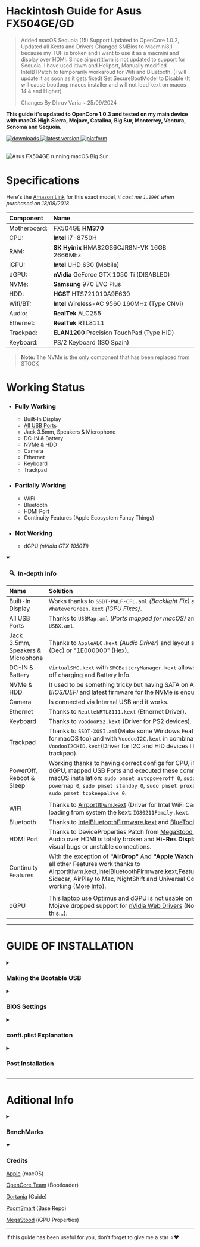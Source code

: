 # Hackintosh Guide for **Asus FX504GE/GD**
> Added macOS Sequoia (15) Support
> Updated to OpenCore 1.0.2, Updated all Kexts and Drivers
> Changed SMBios to Macmini8,1 because my TUF is broken and i want to use it as a macmini and display over HDMI.
> Since airportitlwm is not updated to support for Sequoia. I have used Itlwm and Heliport, Manually modified IntelBTPatch to temporarily workaroud for Wifi and Bluetooth. (I will update it as soon as it gets fixed)
> Set SecureBootModel to Disable (It will cause bootloop macos installer and will not load kext on macos 14.4 and Higher)
>
> Changes By Dhruv Varia ~ 25/09/2024

**This guide it's updated to OpenCore 1.0.3 and tested on my main device with macOS High Sierra, Mojave, Catalina, Big Sur, Monterrey, Ventura, Sonoma and Sequoia.**

<!-- START shields -->
<div>
    <!-- downloads --><a href="https://github.com/RobyRew/ASUS-FX504GE-Hackintosh_OpenCore/releases">
        <img src="https://img.shields.io/github/downloads/RobyRew/ASUS-FX504GE-Hackintosh_OpenCore/total" alt="downloads"/>
    </a>
    <!-- version --><a href="https://github.com/RobyRew/ASUS-FX504GE-Hackintosh_OpenCore/releases/latest">
        <img src="https://img.shields.io/github/release/RobyRew/ASUS-FX504GE-Hackintosh_OpenCore.svg" alt="latest version"/>
    </a>
     <!-- platform --><a href="https://github.com/RobyRew/ASUS-FX504GE-Hackintosh_OpenCore">
        <img src="https://img.shields.io/badge/platform-macOS-lightgrey.svg" alt="platform"/>
    </a>
</div>
</br>
<!-- END shields -->

![Asus FX504GE running macOS Big Sur](/Docs/Images/Asus-FX504-macOS.png)

# Specifications
Here's the [Amazon Link](https://www.amazon.es/dp/B07D4W2CY6/ref=cm_sw_em_r_mt_dp_gUF8FbYQW48NV) for this exact model, *it cost me `1.199€` when purchased on 18/09/2018*

| Component | Name |
|:--- |:---|
| Motherboard:  | FX504GE **HM370** |
| CPU: | **Intel** i7-8750H |
| RAM: | **SK Hyinix** HMA82GS6CJR8N-VK 16GB 2666Mhz |
| iGPU: | **Intel** UHD 630 (Mobile) |
| dGPU: | **nVidia** GeForce GTX 1050 Ti (DISABLED) |
| NVMe: | **Samsung** 970 EVO Plus |
| HDD: | **HGST** HTS721010A9E630 |
| Wifi/BT: | **Intel** Wireless-AC 9560 160MHz (Type CNVi) |
| Audio: | **RealTek** ALC255 |
| Ethernet: | **RealTek** RTL8111 |
| Trackpad: | **ELAN1200** Precision TouchPad (Type HID) |
| Keyboard: | PS/2 Keyboard (ISO Spain)|
><strong>Note:</strong> The NVMe is the only component that has been replaced from STOCK

# Working Status
 - ### **Fully Working**
    - Built-In Display
    - [All USB Ports](/Docs/Images/Guide/Asus-FX504GE-layout.png)
    - Jack 3.5mm, Speakers & Microphone
    - DC-IN & Battery
    - NVMe & HDD
    - Camera
    - Ethernet
    - Keyboard
    - Trackpad

 - ### **Partially Working**
    - WiFi
    - Bluetooth
    - HDMI Port
    - Continuity Features (Apple Ecosystem Fancy Things)

- ### **Not Working**
    - dGPU *(nVidia GTX 1050Ti)*

<details open>
    <summary><h3>&nbsp;&nbsp;🔍&nbsp;&nbsp;In-depth Info</h3></summary>

| Name | Solution |
|:--- |:--- |
| Built-In Display  | Works thanks to `SSDT-PNLF-CFL.aml` *(Backlight Fix)* and `WhateverGreen.kext` *(iGPU Fixes)*. |
| All USB Ports | Thanks to `USBMap.aml` *(Ports mapped for macOS)* and `SSDT-EC-USBX.aml`. |
| Jack 3.5mm, Speakers & Microphone | Thanks to `AppleALC.kext` *(Audio Driver)* and layout setted to "30" (Dec) or "1E000000" (Hex). |
| DC-IN & Battery| `VirtualSMC.kext` with `SMCBatteryManager.kext` allows management off charging and Battery Info. |
| NVMe & HDD | It used to be something tricky but having SATA on AHCI Mode on *BIOS/UEFI* and latest firmware for the NVMe is enough. |
| Camera | Is connected via Internal USB and it works. |
| Ethernet | Thanks to `RealtekRTL8111.kext` (Ethernet Driver). |
| Keyboard | Thanks to `VoodooPS2.kext` (Driver for PS2 devices). |
| Trackpad | Thanks to `SSDT-XOSI.aml`(Make some Windows Features Avaible for macOS too) and with `VoodooI2C.kext` in combination with `VoodooI2CHID.kext`(Driver for I2C and HID devices like my trackpad). |
| PowerOff, Reboot & Sleep | Working thanks to having correct configs for CPU, iGPU, disabled dGPU, mapped USB Ports and executed these commands after macOS installation: `sudo pmset autopoweroff 0`, `sudo pmset powernap 0`, `sudo pmset standby 0`, `sudo pmset proximitywake 0`, `sudo pmset tcpkeepalive 0`.|
| | |
| WiFi | Thanks to [AirportItlwm.kext](https://github.com/OpenIntelWireless/itlwm/releases) (Driver for Intel WiFi Card) and loading from system the kext: `IO80211Family.kext`. |
| Bluetooth | Thanks to [IntelBluetoothFirmware.kext](https://github.com/OpenIntelWireless/IntelBluetoothFirmware/releases) and [BlueToolFixup.kext](https://github.com/acidanthera/BrcmPatchRAM/releases). |
| HDMI Port | Thanks to DeviceProperties Patch from [MegaStood Guide](https://github.com/MegaStood/Hackintosh-FX504GE-ES72#hdmi). But Audio over HDMI is totally broken and **Hi-Res Displays** can cause visual bugs or unstable connections. |
| Continuity Features | With the exception of **"AirDrop"** And **"Apple Watch AutoLogin"** all other Features work thanks to [AirportItlwm.kext](https://github.com/OpenIntelWireless/itlwm/releases),[IntelBluetoothFirmware.kext](https://github.com/OpenIntelWireless/IntelBluetoothFirmware/releases),[FeatureUnlock.kext](https://github.com/acidanthera/FeatureUnlock/releases); Sidecar, AirPlay to Mac, NightShift and Universal Control are working [(More Info)](https://github.com/acidanthera/FeatureUnlock#featureunlock). |
| | |
| dGPU | This laptop use Optimus and dGPU is not usable on macOS and Mojave dropped support for [nVidia Web Drivers](https://www.insanelymac.com/forum/topic/324195-nvidia-web-driver-updates-for-macos-high-sierra-update-nov-13-2020/) (Not even try this...). |
</details>

---

# GUIDE OF INSTALLATION
<!-- BOOTABLE START -->
<details>
<summary><h3>Making the Bootable USB</h3></summary>
    <h3>From macOS:</h3>
<p><a href="https://support.apple.com/en-us/HT201372"</a>Link to Apple's Guide</p>

**Download installers:** [Ventura](https://apps.apple.com/us/app/macos-ventura/id1638787999) - [Monterrey](https://apps.apple.com/es/app/macos-monterey/id1576738294) - [Big Sur](https://itunes.apple.com/us/app/macos-big-sur/id1526878132) - [Catalina](https://itunes.apple.com/us/app/macos-catalina/id1466841314) - [Mojave](https://itunes.apple.com/us/app/macos-mojave/id1398502828) - [High Sierra](https://itunes.apple.com/us/app/macos-high-sierra/id1246284741)

[(Alternative Download (Mr. Machintosh Post))](https://mrmacintosh.com/how-to-download-macos-catalina-mojave-or-high-sierra-full-installers/)

1. Connect a >=16 GB pendrive.
2. Open *Disk Utility* and Erase the USB with the name: *MyVolume*.
3. Open *Terminal* and use the proper commands for your macOS installer:
- Ventura: `sudo /Applications/Install\ macOS\ Ventura.app/Contents/Resources/createinstallmedia --volume /Volumes/MyVolume`
- Monterrey: `sudo /Applications/Install\ macOS\ Monterey.app/Contents/Resources/createinstallmedia --volume /Volumes/MyVolume`
- Big Sur: `sudo /Applications/Install\ macOS\ Big\ Sur.app/Contents/Resources/createinstallmedia --volume /Volumes/MyVolume`
- Catalina: `sudo /Applications/Install\ macOS\ Catalina.app/Contents/Resources/createinstallmedia --volume /Volumes/MyVolume`
- Mojave: `sudo /Applications/Install\ macOS\ Mojave.app/Contents/Resources/createinstallmedia --volume /Volumes/MyVolume`
- High Sierra: `sudo /Applications/Install\ macOS\ High\ Sierra.app/Contents/Resources/createinstallmedia --volume /Volumes/MyVolume`

![Terminal](/Docs/Images/Guide/BootableUSB.png)

### From Windows:

[**Link to Dortania's Guide**](https://dortania.github.io/OpenCore-Install-Guide/installer-guide/winblows-install.html)

### From Linux:

[**Link to Dortania's Guide**](https://dortania.github.io/OpenCore-Install-Guide/installer-guide/linux-install.html)

 ---
    
</details>
<!-- BOOTABLE END -->
<!-- BIOS START -->
<details>
<summary><h3>BIOS Settings</h3></summary>
 
- Make Sure you have [Latest BIOS v323](https://www.asus.com/supportonly/FX504GE/HelpDesk_BIOS/)
- After Updating the BIOS, stock configuration works, so don't worry about this part.
---
 
</details>
<!-- BIOS END -->

<!-- OpenCore START -->
<details>
<summary><h3>confi.plist Explanation</h3></summary>
  
>Here (Under these Dropdown Menus) are written only **Enabled** Parameters, Leave everything default on a supposedly new `sample.conf`, I have explained what does and why every parameter, I hope you understand something.


<!-- ACPI START -->
<details open>
<summary>ACPI</summary>

>**ACPI** are related mainly to modifying or patching the device firmware (DSDT).

##### Add
1. `SSDT-PLUG.aml` (Allows for native CPU power management)
2. `SSDT-PMC` (Enable Native NVRAM for HM370 MotherBoard)
3. `SSDT-dGPU-Off.aml` (PowerOff GTX 1050Ti)
4. `SSDT-EC-USBX.aml` (Fix the embedded controller and USB power)
5. `SSDT-PNLF-CFL.aml` (Backlight support for Coffee Lake machines)
6. `SSDT-XOSI.aml` (This is for Trackpad ELAN HID)
7. `SSDT-USBMap.aml` (All Ports Mapped Correctly)

##### Patch
1. `Rename _OSI to XOSI` (Important for trackpad (Without this patch trackpad is not gonna work))
 
| 0 | Dictionary | 12 key/value pairs |
|:--- |:---:|:--- |
| Comment  | String | Change _OSI to XOSI |
| Find | Data | 5F4F5349 |
| Replace | Data | 584F5349 |

##### Quirks
**Enabled:**
1. `ResetLogoStatus` (Recomended for correctly displaying Apple logo  on Boot)

</details>
<!-- ACPI END -->
<!-- Booter START -->
<details>
<summary>Booter</summary>
  
>**Booter** related when booting.
 
##### Quirks
**Enabled:**
1. `AvoidRuntimeDefrag` (Fixes for common NVRAM properties)
2. `EnableSafeModeSlide` (Needed for something called KASLR)
3. `ProvideCustomSlide` (Needed for something called KASLR)
4. `RebuildAppleMemoryMap` (Makes the current Memory Map compatible to Apple's Expected one)
5. `SetupVirtualMap` (Fix for virtual memory accessing)
6. `SyncRuntimePermissions` (Fix for permission memory over OpenRuntime) 

</details>
<!-- Booter END -->
<!-- DeviceProperties START -->
<details>
<summary>DeviceProperties</summary>
  
>**DeviceProperties** is related to explaining to the SO the devices you have and info you want to "fake" to them.

##### Add
Audio Card Properties:
| PciRoot(0x0)/Pci(0x1F,0x3) | Dictionary | Keys / Values | Info about |
|:--- |:---:|:---:|:--- |
| AAPL,slot-name | String | Internal@0,31,3 | Indicates Virtual Slot for Audio Card |
| device-id | Data | 70A10000 | Giving it a Unique ID |
| device_type | String | Audio device | Just to know what it is |
| hda-gfx | String | onboard-1 | Indicates board that is located (1) |
| layout-id | DATA | 1E000000 | Best layout for the best Jack 3.5 and Speakers audio quality |

iGPU (Integrated Graphics Processing Unit) Properties:
| PciRoot(0x0)/Pci(0x2,0x0) | Dictionary | Keys / Values | Info about |
|:--- |:---:|:---:|:--- |
| AAPL,ig-platform-id  | DATA | 00009B3E | Indicates iGPU ID for macOS |
| AAPL,slot-name | String | Internal@0,2,0 | Indicates Virtual Slot for iGPU |
| device-id | DATA | 9B3E0000 | Fake iGPU ID (Just in case / Futureproof) |
| agdpmod | DATA | 01000000 | Disable port checking so HDMI output works |
| disable-external-gpu | DATA | 1000000 | Disables All GPUs Except iGPU |
| enable-backlight-registers-fix | DATA | 1000000 | Fix for Backlight Display |
| framebuffer-patch-enable | DATA | 01000000 | Switch for next patches |
| framebuffer-unifiedmem | DATA | 000080BE | Makes VRAM be 3048 MB instead of the 1500 MB|
| framebuffer-con1-enable | DATA | 01000000 | |
| framebuffer-con1-index | DATA | 01000000 | |
| framebuffer-con1-busid | DATA | 01000000 | |
| framebuffer-con1-pipe | DATA | 12000000 | |
| framebuffer-con1-type | DATA | 00080000 | Indicates that Connector 1 is HDMI |
| framebuffer-con1-flags | DATA | 87010000 | I have no idea |
| enable-lspcon-support | DATA | 01000000 | Switch for Enabling LSPCON Drivers |
| framebuffer-con1-has-lspcon | DATA | 01000000 | Indicate that con1 has LSPCON |
| framebuffer-con1-preferred-lspcon-mode | DATA | 01000000 | Makes LSPCON Default for con1 |
| hda-gfx | String | onboard-1 | Indicates board that is located (1) |
| model | String | Intel UHD 630 | Name Displayed Under  &rarr; About this Mac |

</details>
<!-- DeviceProperties END -->
<!-- Kernel START -->
<details>
<summary>Kernel</summary>

>**Kernel** are things related with kernel an ".kext"(kernel extension).
 
##### Add
**ORDER MATTER!** Think about which kexts should load before which.
1. [Lilu.kext](https://github.com/acidanthera/lilu/releases) (Allows kernel injection and modification )
2. [VirtualSMC.kext](https://github.com/acidanthera/VirtualSMC/releases) (Allows monitoring and controlling of system parameters)
   - SMCProcessor.kext (Allow monitoring and controlling of CPU)
   - SMCSuperIO.kext (Allow monitoring and controlling of IO(fans,WhaterPumps,etc..))
   - SMCBatteryManager.kext (Allow monitoring and in some cases controlling battery)
3. [WhateverGreen.kext](https://github.com/acidanthera/WhateverGreen/releases) (Graphics Driver)
4. [AppleALC.kext](https://github.com/acidanthera/AppleALC/releases) (Audio Driver)
5. [RealtekRTL8111.kext](https://github.com/Mieze/RTL8111_driver_for_OS_X/releases) (RJ45 Driver)
6. [VoodooPS2Controller.kext](https://github.com/acidanthera/VoodooPS2/releases) (PS/2 Driver)
7. [VoodooI2C.kext](https://github.com/VoodooI2C/VoodooI2C/releases) (I2C Devices Driver)
   - VoodooI2CHID.kext (Driver for this specific trackpad)
8. [Airportitlwm.kext](https://github.com/OpenIntelWireless/itlwm/releases) (Intel WiFi Driver)
9. [IntelBluetoothFirmware.kext](https://github.com/OpenIntelWireless/IntelBluetoothFirmware/releases) (Intel Bluetooth Driver)
   - IntelBluetoothInjector.kext (Required Enabled on Big Sur or lower, now just required but Disabled)
10. [BlueToolFixup.kext](https://github.com/acidanthera/BrcmPatchRAM/releases) (Bluetooth Fix for Monterrey)
11. [BrightnessKeys.kext](https://github.com/acidanthera/BrightnessKeys/releases) (Fix some of fn Keys like Brightness or Audio)
12. [FeatureUnlock.kext](https://github.com/acidanthera/FeatureUnlock/releases) (Bring Back Handoff, UniversalControl, and other Apple Fancy Features)

##### Force
We need to force `IO80211Family.kext` from `System/Library/Extensions` to have complete support of WiFi with Airportitlwm.kext.
| 0 | Dictionary | Keys / Values | Info about |
|:--- |:---:|:---:|:--- |
| BundlePath | String | System/Library/Extensions/IO80211Family.kext | Location of the Driver Loaded by Force |
| Identifier | String | com.apple.iokit.IO80211Family | Internal Identifier |
| ExecutablePath | String | Contents/MacOS/IO80211Family | Location of the Executable File |

##### Quirks
**Enabled:**
1. `AppleXcpmCfgLock` (We don't have options to unlock de CFG-Lock on the BIOS so this option will create a virtual CFG)
2. `DisableLinkeditJettison` (Let Lilu.kext and other kexts run better)
3. `PowerTimeoutKernelPanic` (Prevents kernel panics because Apple Drivers)

</details>
<!-- Kernel END -->
<!-- Misc START -->
<details>
<summary>Misc</summary>

>**Misc** things related with Visual and security also Boot Picker of OpenCanopy.

##### Debug
**Enabled:**
1. `DisableWatchDog` (Disables Timeouts on Boot wen Debug

##### Security
**Enabled:**

1. `AllowSetDefault` (Allow setting a Default Boot entry on the picker)

2. `BlacklistAppleUpdate` (Stop reciving firmware updates intended for real Mac hardware)
- `DmgLoading` Signed
- `ScanPolicy` 0
- `SecureBootModel` Default
- `Vault` Optional

##### Tools
Remove from `EFI/OC/Tools` everything. This should be a clean `key`

</details>
<!-- Misc END -->
<!-- NVRAM START -->
<details>
<summary>NVRAM</summary>

>**NVRAM** things for the *Non-volatile memory*
 
##### Add
| 7C436110-AB2A-4BBB-A880-FE41995C9F82 | Dictionary | Keys / Values |
|:--- |:---:|:--- |
| boot-args  | String | |
| csr-active-config | DATA | 00000000 |
| prev-lang:kbd | String | en-US:0 |   

##### WriteFlash `Enable`
 
</details>
<!-- NVRAM END -->
<!-- PlatformInfo START -->
<details>
<summary>PlatformInfo</summary>

>**PlatformInfo* is mainly for "faking" your macOS model so it fits better with macOS expected specifications.

##### Automatic `enabled`

##### Generic
Download [GenSMBIOS (opens new window)](https://github.com/corpnewt/GenSMBIOS), and open the *GenSMBIOS.command* with *Right-Click > Open*, follow the intructions on the Terminal Window.

| Generic | Dictionary | Keys / Values |
|:--- |:---:|:--- |
| AdviseWindows  | Boolean | False |
| SystemMemoryStatus | String | Auto |
| MLB | String | *Generate your own with [GenSMBIOS](https://github.com/corpnewt/GenSMBIOS)* |
| ProcessorType | Number | 0 |
| ROM | DATA | *[Your own MAC Address](https://dortania.github.io/OpenCore-Post-Install/universal/iservices.html#derive-the-corresponding-rom-value)* |
| SpoofVendor | Boolean | True |
| SystemProductName | String | MacBookPro15,3 |
| SystemSerialNumber | String | *Generate your own with [GenSMBIOS](https://github.com/corpnewt/GenSMBIOS)* |
| SystemUUID | String | *Generate your own with [GenSMBIOS](https://github.com/corpnewt/GenSMBIOS)* |

**These values are masked from the provided config file, make sure you enter your own before testing!**
  
UpdateDataHub `Boolean` `Enable`
  
UpdateNVRAM `Boolean` `Enable`
  
UpdateSMBIOS `Boolean` `Enable`
  
UpdateSMBIOSMode `String` `Create`
 
</details>
<!-- PlatformInfo END -->
<!-- UEFI START -->
<details>
<summary>UEFI</summary>

>**UEFI** have multiple porpouses for all things.

##### APFS
**Enabled:**
1. EnableJumpStart (Load APFS driver from APFS Container)
2. HideVerbose (Hide APFS Verbose on boot)

##### AppleInput
**Enabled:**
1. GraphicsInputMirroring (Fixes for Keyboard input on certain stages)

##### ConnectDrivers `Boolean` `enabled`

##### Drivers (must-have)
1. `OpenRuntime.efi` (OpenCore Engine)
2. `HFsPlus.efi` (Driver for HFsPlus on every hadrware)
3. `OpenCanopy.efi` (Fancy Boot Picker)

##### Input
**Enabled:**
1. `KeySupport`

##### Output
**Enabled:**
1. `ProvideConsoleGop`

##### ProtocolsOverride
**Enabled:**
1. `FirmwareVolume`

##### Quirks
**Enabled:**
1. `EnableVectorAcceleration`
2. `ReleaseUsbOwnership` (Mainly for USB fixes)
3. `RequestBootVarRouting` (Redirects some Variables for macOS)
---
 </details>
<!-- PlatformInfo END -->
</details>
<!-- OpenCore END -->
<!-- POST-INSTALL START-->
<details>
  <summary><h3>Post Installation</h3></summary>
  
Fixing Trackpad - What I identified is:
- 2 fast clicks = 1 Force Click
- 1 click = nothing on most parts of OS or bug with Voodoo2IC
- Small issues with trackpad...
Here's the Settings I Use for myself (Ventura's Settings are a mess)
![My Trackpad Settings](/Docs/Images/Postinstall-Trackpad.png)
 
Open Terminal.app and run those commands:
~~~
sudo pmset autopoweroff 0
sudo pmset powernap 0
sudo pmset standby 0
sudo pmset proximitywake 0
sudo pmset tcpkeepalive 0
~~~
>These 5 commands help fixing possible Sleep/Wake Issues
  
~~~
  - sudo rm /Library/Preferences/SystemConfiguration/NetworkInterfaces.plist
  - sudo rm /Library/Preferences/SystemConfiguration/preferences.plist
~~~
>These 2 commands help fixing possible iCloud Ban/iMessages Ban or WiFi/Ethernet Issues (Use only if you want or need)

---

</details>
<!-- POST-INSTALL END -->

---

# Aditional Info

<!-- BENCHMARK START -->
<details>
  <summary><h3>BenchMarks</h3></summary>

<details open>
<summary>Cinebench R23</summary>

![Cinebench R23](/Docs/Images/Benchmarks/Cinebench_R23.png)

</details>

<details open>
<summary>GeekBench 5</summary>

![GeekBench 5_CPU Score](/Docs/Images/Benchmarks/GeekBench5_CPU.png)
![GeekBench 5_GPU Score](/Docs/Images/Benchmarks/GeekBench5_GPU.png)
https://browser.geekbench.com/v5/cpu/5707123

---

</details>

</details>

<!-- BENCHMARK END -->

<!-- CREDITS START -->
<details open>
<summary><h3>Credits</h3></summary>

[Apple](https://apple.com) (macOS)

[OpenCore Team](https://github.com/acidanthera/OpenCorePkg) (Bootloader)

[Dortania](https://dortania.github.io/OpenCore-Install-Guide/config-laptop.plist/coffee-lake.html#starting-point) (Guide)

[PoomSmart](https://github.com/PoomSmart/ASUS-FX504GE-Hackintosh) (Base Repo)

[MegaStood](https://github.com/MegaStood/Hackintosh-FX504GE-ES72) (iGPU Properties)

---

</details>
<!-- CREDITS END -->
If this guide has been useful for you, don't forget to give me a star ⭐️❤️
